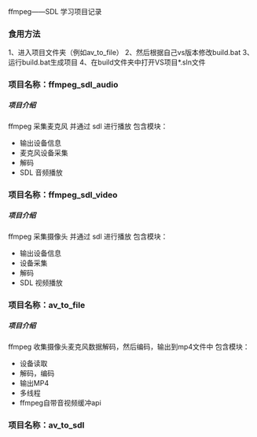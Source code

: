 ffmpeg——SDL 学习项目记录
### 食用方法
1、进入项目文件夹（例如av_to_file）
2、然后根据自己vs版本修改build.bat
3、运行build.bat生成项目
4、在build文件夹中打开VS项目*.sln文件


### 项目名称：ffmpeg_sdl_audio
##### 项目介绍
ffmpeg 采集麦克风 并通过 sdl 进行播放
包含模块：
+ 输出设备信息
+ 麦克风设备采集
+ 解码
+ SDL 音频播放


### 项目名称：ffmpeg_sdl_video
##### 项目介绍
ffmpeg 采集摄像头 并通过 sdl 进行播放
包含模块：
+ 输出设备信息
+ 设备采集
+ 解码
+ SDL 视频播放


### 项目名称：av_to_file
##### 项目介绍
ffmpeg 收集摄像头麦克风数据解码，然后编码，输出到mp4文件中
包含模块：
+ 设备读取
+ 解码，编码
+ 输出MP4
+ 多线程
+ ffmpeg自带音视频缓冲api


### 项目名称：av_to_sdl



